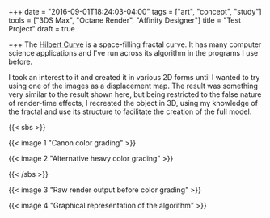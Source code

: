 +++
date = "2016-09-01T18:24:03-04:00"
tags = ["art", "concept", "study"]
tools = ["3DS Max", "Octane Render", "Affinity Designer"]
title = "Test Project"
draft = true

+++
The [Hilbert Curve](https://en.wikipedia.org/wiki/Hilbert_curve) is a space-filling fractal curve. It has many computer science applications and I've run across its algorithm in the programs I use before.

I took an interest to it and created it in various 2D forms until I wanted to try using one of the images as a displacement map. The result was something very similar to the result shown here, but being restricted to the false nature of render-time effects, I recreated the object in 3D, using my knowledge of the fractal and use its structure to facilitate the creation of the full model.

{{< sbs >}}

{{< image 1 "Canon color grading" >}}

{{< image 2 "Alternative heavy color grading" >}}

{{< /sbs >}}

{{< image 3 "Raw render output before color grading" >}}

{{< image 4 "Graphical representation of the algorithm" >}}
